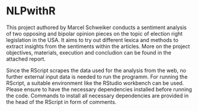 # NLPwithR

This project authored by Marcel Schweiker conducts a sentiment analysis of two opposing and bipolar opinion pieces on the topic of election right legislation in the USA. It aims to try out different lexica and methods to extract insights from the sentiments within the articles. More on the project objectives, materials, execution and concludion can be found in the attached report.

Since the RScript scrapes the data used for the analysis from the web, no further external input data is needed to run the programm. For running the RScript, a suitable environment like the RStudio workbench can be used. Please ensure to have the necessary dependencies installed before running the code. Commands to install all necessary dependencies are provided in the head of the RScript in form of comments.
